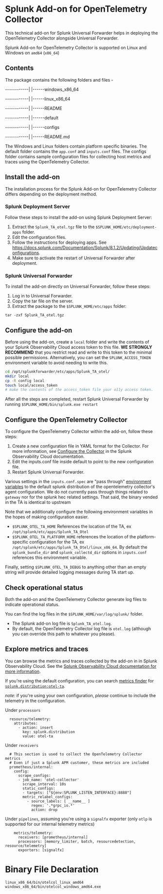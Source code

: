 # Splunk Add-on for OpenTelemetry Collector

This technical add-on for Splunk Universal Forwarder helps in deploying the OpenTelemetry Collector alongside Universal Forwarder. 

Splunk Add-on for OpenTelemetry Collector is supported on Linux and Windows on `amd64` (`x86_64`)

## Contents

The package contains the following folders and files -

------------|
                 |------windows_x86_64

------------|
                 |------linux_x86_64
                 
------------|
                 |------README
                 
------------|
                 |------default
                 
------------|
                 |------configs
            
------------|
                 |------README.md


The Windows and Linux folders contain platform specific binaries. The default folder contains the `app.conf` and `inputs.conf` files. The configs folder contains sample configuration files for collecting host metrics and traces using the OpenTelemetry Collector.

## Install the add-on

The installation process for the Splunk Add-on for OpenTelemetry Collector differs depending on the deployment method.

### Splunk Deployment Server

Follow these steps to install the add-on using Splunk Deployment Server:

1. Extract the `Splunk_TA_otel.tgz` file to the `$SPLUNK_HOME/etc/deployment-apps` folder. 
2. Edit the configuration files.
3. Follow the instructions for deploying apps. See https://docs.splunk.com/Documentation/Splunk/8.1.2/Updating/Updateconfigurations. 
4. Make sure to activate the restart of Universal Forwarder after deployment.

### Splunk Universal Forwarder

To install the add-on directly on Universal Forwarder, follow these steps:

1. Log in to Universal Forwarder.
2. Copy the tar file on the server.
3. Extract the package to the `$SPLUNK_HOME/etc/apps` folder:

```
tar -zxf Splunk_TA_otel.tgz
```

## Configure the add-on

Before using the add-on, create a `local` folder and write the contents of your Splunk  Observability Cloud access token to this file.
**WE STRONGLY RECOMMEND** that you restrict read and write to this token to the minimal possible permissions.
Alternatively, you can set the `SPLUNK_ACCESS_TOKEN` environment variable to avoid needing to write this.

```sh
cd /opt/splunkforwarder/etc/apps/Splunk_TA_otel/
mkdir local
cp -R config local
touch local/access_token
# make the contents of the access_token file your o11y access token.
```

After all the steps are completed, restart Splunk Universal Forwarder by running `$SPLUNK_HOME/bin/splunk.exe restart`

## Configure the OpenTelemetry Collector

To configure the OpenTelemetry Collector within the add-on, follow these steps:

1. Create a new configuration file in YAML format for the Collector. For more information, see [Configure the Collector](https://docs.splunk.com/Observability/gdi/opentelemetry/configure-the-collector.html) in the Splunk Observability Cloud documentation.
2. Edit the inputs.conf file inside default to point to the new configuration file.
3. Restart Splunk Universal Forwarder.

Various settings in the `inputs.conf.spec` are "pass through" [environment variables](https://github.com/signalfx/splunk-otel-collector/blob/main/internal/settings/settings.go#L37-L64) to the default splunk distribution of the opentelemetry collector's agent configuration.  We do not currently pass through things related to `gateway` nor for the splunk hec related settings.  That said, the binary vended in the TA is identical to upstream

Note that we additionally configure the following environment variables in the hopes of making configuration easier.
- `$SPLUNK_OTEL_TA_HOME` References the location of the TA, ex `/opt/splunk/etc/apps/Splunk_TA_Otel`
- `$SPLUNK_OTEL_TA_PLATFORM_HOME` references the location of the platform-specific configuration for the TA, ex `/opt/splunk/etc/apps/Splunk_TA_Otel/linux_x86_64`.  By default the `splunk_bundle_dir` and `splunk_collectd_dir` options in `inputs.conf` references this environment variable.

Finally, setting `$SPLUNK_OTEL_TA_DEBUG` to anything other than an empty string will provide detailed logging messages during TA start up.


## Check operational status

Both the add-on and the OpenTelemetry Collector generate log files to indicate operational status. 

You can find the log files in the `$SPLUNK_HOME/var/log/splunk/` folder.

- The Splunk add-on log file is `Splunk_TA_otel.log`.
- By default, the OpenTelemetry Collector log file is `otel.log` (although you can override this path to whatever you please).

## Explore metrics and traces

You can browse the metrics and traces collected by the add-on in  in Splunk Observability Cloud. See the [Splunk Observability Cloud documentation for more information](https://docs.splunk.com/Observability).

If you're using the default configuration, you can search [metrics finder](https://docs.splunk.com/observability/en/metrics-and-metadata/metrics-finder-metadata-catalog.html#metrics-finder-and-metadata-catalog) for [`splunk.distribution:otel-ta`](https://app.signalfx.com/#/metrics?sources%5B%5D=splunk.distribution:otel-ta).

*note*: if you're using your own configuration, *please* continue to include the telemetry in the configuration.


Under `processors`
```
  resource/telemetry:
    attributes:
      - action: insert
        key: splunk.distribution
        value: otel-ta
```

Under `receivers`
```
  # This section is used to collect the OpenTelemetry Collector metrics
  # Even if just a Splunk APM customer, these metrics are included
  prometheus/internal:
    config:
      scrape_configs:
      - job_name: 'otel-collector'
        scrape_interval: 10s
        static_configs:
        - targets: ["${env:SPLUNK_LISTEN_INTERFACE}:8888"]
        metric_relabel_configs:
          - source_labels: [ __name__ ]
            regex: '.*grpc_io.*'
            action: drop
```

Under `pipelines`, assuming you're using a `signalfx` exporter (only `otlp` is supported for our internal telemetry metrics)
```
    metrics/telemetry:
      receivers: [prometheus/internal]
      processors: [memory_limiter, batch, resourcedetection, resource/telemetry]
      exporters: [signalfx]
```

# Binary File Declaration
`linux_x86_64/bin/otelcol_linux_amd64`
`windows_x86_64/bin/otelcol_windows_amd64.exe`
